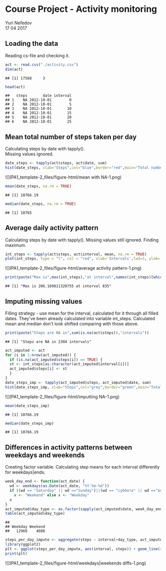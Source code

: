 # Course Project - Activity monitoring
Yuri Nefedov  
17 04 2017  



## Loading the data

Reading cs-file and checking it.


```r
act <- read.csv("./activity.csv")
dim(act)
```

```
## [1] 17568     3
```

```r
head(act)
```

```
##   steps       date interval
## 1    NA 2012-10-01        0
## 2    NA 2012-10-01        5
## 3    NA 2012-10-01       10
## 4    NA 2012-10-01       15
## 5    NA 2012-10-01       20
## 6    NA 2012-10-01       25
```

## Mean total number of steps taken per day

Calculating steps by date with tapply().  
Missing values ignored.


```r
date_steps <- tapply(act$steps, act$date, sum)
hist(date_steps, xlab="Steps",col="blue",border="red",main="Total number of steps taken each day (NA's not filled)")
```

![](PA1_template-2_files/figure-html/mean with NA-1.png)<!-- -->

```r
mean(date_steps, na.rm = TRUE)
```

```
## [1] 10766.19
```

```r
median(date_steps, na.rm = TRUE)
```

```
## [1] 10765
```

## Average daily activity pattern

Calculating steps by date with tapply(). 
Missing values still ignored. Finding maximum.


```r
int_steps <- tapply(act$steps, act$interval, mean, na.rm = TRUE)
plot(int_steps, type = "l", col = "red", xlab='Intervals',lwd=3, ylab='Average number of steps', main ='Average number of steps taken in 5-minute interval, averaged across all days')
```

![](PA1_template-2_files/figure-html/average activity pattern-1.png)<!-- -->

```r
print(paste("Max is",max(int_steps),"at interval",names(int_steps)[which.max(int_steps)]))
```

```
## [1] "Max is 206.169811320755 at interval 835"
```

## Imputing missing values
Filling strategy - use mean for the interval, calculated for it through all filled dates.
They've been already calculated into variable int_steps.
Calculated mean and median don't look shifted comparing with those above.


```r
print(paste("Steps are NA in",sum(is.na(act$steps)),"intervals"))
```

```
## [1] "Steps are NA in 2304 intervals"
```

```r
act_imputed <- act
for (i in 1:nrow(act_imputed)) { 
  if (is.na(act_imputed$steps[i]) == TRUE) {
  st <- int_steps[as.character(act_imputed$interval[i])] 
  act_imputed$steps[i] <- st         
  }
}
date_steps_imp <- tapply(act_imputed$steps, act_imputed$date, sum)
hist(date_steps_imp, xlab="Steps",col="grey",border="green",main="Total number of steps taken each day (NA's filled)")
```

![](PA1_template-2_files/figure-html/imputting NA-1.png)<!-- -->

```r
mean(date_steps_imp)
```

```
## [1] 10766.19
```

```r
median(date_steps_imp)
```

```
## [1] 10766.19
```

## Differences in activity patterns between weekdays and weekends

Creating factor variable. Calculating step means for each interval differently for weekdays|ends. 


```r
week_day_end <- function(act_date) {
  wd <- weekdays(as.Date(act_date, "%Y-%m-%d"))
  if ((wd == "Saturday" || wd =="Sunday")||(wd == "суббота" || wd =="воскресенье")) ## need for RUS                                                                                     ## location
    x <- "Weekend" else x <- "Weekday"
  x
}
act_imputed$day_type <- as.factor(sapply(act_imputed$date, week_day_end))  ## adding factor variable
table(act_imputed$day_type)
```

```
## 
## Weekday Weekend 
##   12960    4608
```

```r
steps_per_day_impute <- aggregate(steps ~ interval+day_type, act_imputed, mean)
library(ggplot2)
plt <- ggplot(steps_per_day_impute, aes(interval, steps)) + geom_line(stat = "identity", aes(colour = day_type)) + theme_gray() + facet_grid(day_type ~ ., scales="fixed", space="fixed") + labs(x="Interval", y=expression("Quantity of Steps")) + ggtitle("Steps quantity per interval (by day type)")
print(plt)
```

![](PA1_template-2_files/figure-html/weekdays|weekends diffs-1.png)<!-- -->
